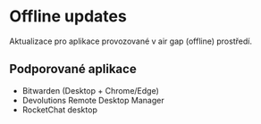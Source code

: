 # Offline updates
Aktualizace pro aplikace provozované v air gap (offline) prostředí.
 
## Podporované aplikace
- Bitwarden (Desktop + Chrome/Edge)
- Devolutions Remote Desktop Manager
- RocketChat desktop
